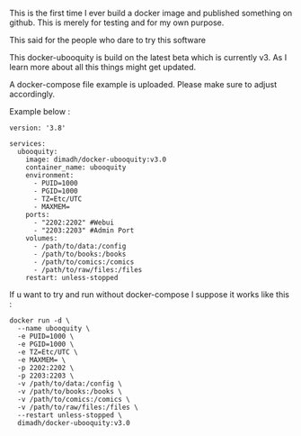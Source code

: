 This is the first time I ever build a docker image and published something on github. This is merely for testing and for my own purpose.

This said for the people who dare to try this software 

This docker-ubooquity is build on the latest beta which is currently v3. 
As I learn more about all this things might get updated.

A docker-compose file example is uploaded. Please make sure to adjust accordingly.


Example below :


```
version: '3.8'

services:
  ubooquity:
    image: dimadh/docker-ubooquity:v3.0
    container_name: ubooquity
    environment:
      - PUID=1000
      - PGID=1000
      - TZ=Etc/UTC
      - MAXMEM=
    ports:
      - "2202:2202" #Webui
      - "2203:2203" #Admin Port
    volumes:
      - /path/to/data:/config
      - /path/to/books:/books
      - /path/to/comics:/comics
      - /path/to/raw/files:/files
    restart: unless-stopped

```


If u want to try and run without docker-compose I suppose it works like this : 



```
docker run -d \
  --name ubooquity \
  -e PUID=1000 \
  -e PGID=1000 \
  -e TZ=Etc/UTC \
  -e MAXMEM= \
  -p 2202:2202 \
  -p 2203:2203 \
  -v /path/to/data:/config \
  -v /path/to/books:/books \
  -v /path/to/comics:/comics \
  -v /path/to/raw/files:/files \
  --restart unless-stopped \
  dimadh/docker-ubooquity:v3.0

```
